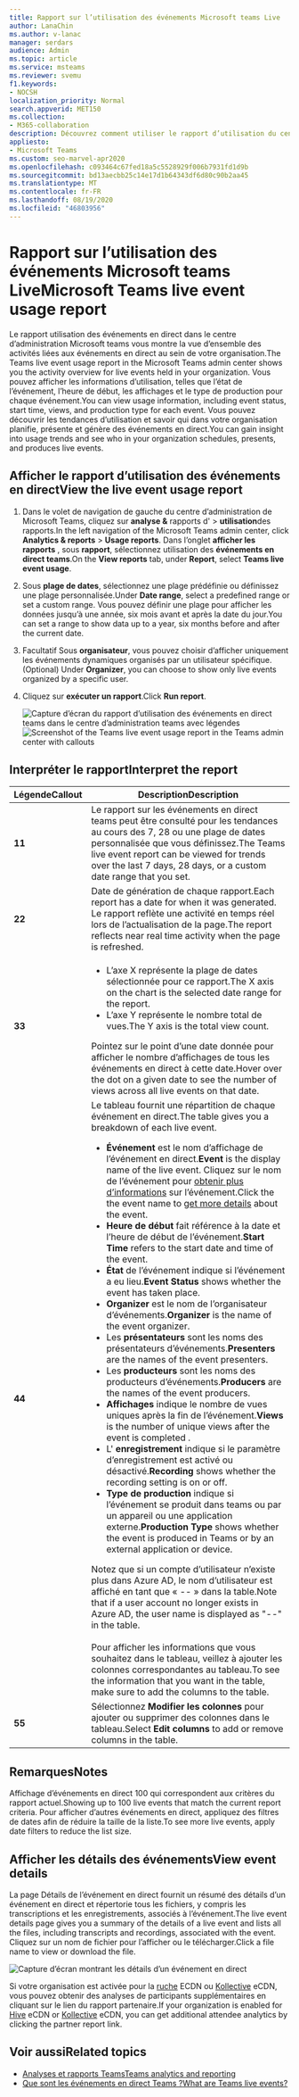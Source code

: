 ```yaml
---
title: Rapport sur l’utilisation des événements Microsoft teams Live
author: LanaChin
ms.author: v-lanac
manager: serdars
audience: Admin
ms.topic: article
ms.service: msteams
ms.reviewer: svemu
f1.keywords:
- NOCSH
localization_priority: Normal
search.appverid: MET150
ms.collection:
- M365-collaboration
description: Découvrez comment utiliser le rapport d’utilisation du centre d’administration Microsoft teams dans le centre d’administration Microsoft teams pour avoir une vue d’ensemble des activités d’événements en direct au sein de votre organisation.
appliesto:
- Microsoft Teams
ms.custom: seo-marvel-apr2020
ms.openlocfilehash: c093464c67fed18a5c5528929f006b7931fd1d9b
ms.sourcegitcommit: bd13aecbb25c14e17d1b64343df6d80c90b2aa45
ms.translationtype: MT
ms.contentlocale: fr-FR
ms.lasthandoff: 08/19/2020
ms.locfileid: "46803956"
---
```

# <a name="microsoft-teams-live-event-usage-report"></a><span data-ttu-id="98ec4-103">Rapport sur l’utilisation des événements Microsoft teams Live</span><span class="sxs-lookup"><span data-stu-id="98ec4-103">Microsoft Teams live event usage report</span></span>

<span data-ttu-id="98ec4-104">Le rapport utilisation des événements en direct dans le centre d’administration Microsoft teams vous montre la vue d’ensemble des activités liées aux événements en direct au sein de votre organisation.</span><span class="sxs-lookup"><span data-stu-id="98ec4-104">The Teams live event usage report in the Microsoft Teams admin center shows you the activity overview for live events held in your organization.</span></span> <span data-ttu-id="98ec4-105">Vous pouvez afficher les informations d’utilisation, telles que l’état de l’événement, l’heure de début, les affichages et le type de production pour chaque événement.</span><span class="sxs-lookup"><span data-stu-id="98ec4-105">You can view usage information, including event status, start time, views, and production type for each event.</span></span> <span data-ttu-id="98ec4-106">Vous pouvez découvrir les tendances d’utilisation et savoir qui dans votre organisation planifie, présente et génère des événements en direct.</span><span class="sxs-lookup"><span data-stu-id="98ec4-106">You can gain insight into usage trends and see who in your organization schedules, presents, and produces live events.</span></span>

## <a name="view-the-live-event-usage-report"></a><span data-ttu-id="98ec4-107">Afficher le rapport d’utilisation des événements en direct</span><span class="sxs-lookup"><span data-stu-id="98ec4-107">View the live event usage report</span></span>

1. <span data-ttu-id="98ec4-108">Dans le volet de navigation de gauche du centre d’administration de Microsoft Teams, cliquez sur **analyse &** rapports d'  >  **utilisation**des rapports.</span><span class="sxs-lookup"><span data-stu-id="98ec4-108">In the left navigation of the Microsoft Teams admin center, click **Analytics & reports** > **Usage reports**.</span></span> <span data-ttu-id="98ec4-109">Dans l’onglet **afficher les rapports** , sous **rapport**, sélectionnez utilisation des **événements en direct teams**.</span><span class="sxs-lookup"><span data-stu-id="98ec4-109">On the **View reports** tab, under **Report**, select **Teams live event usage**.</span></span>
2. <span data-ttu-id="98ec4-110">Sous **plage de dates**, sélectionnez une plage prédéfinie ou définissez une plage personnalisée.</span><span class="sxs-lookup"><span data-stu-id="98ec4-110">Under **Date range**, select a predefined range or set a custom range.</span></span> <span data-ttu-id="98ec4-111">Vous pouvez définir une plage pour afficher les données jusqu’à une année, six mois avant et après la date du jour.</span><span class="sxs-lookup"><span data-stu-id="98ec4-111">You can set a range to show  data up to a year, six months before and after the current date.</span></span>
3. <span data-ttu-id="98ec4-112">Facultatif Sous **organisateur**, vous pouvez choisir d’afficher uniquement les événements dynamiques organisés par un utilisateur spécifique.</span><span class="sxs-lookup"><span data-stu-id="98ec4-112">(Optional) Under **Organizer**, you can choose to show only live events organized by a specific user.</span></span>
4. <span data-ttu-id="98ec4-113">Cliquez sur **exécuter un rapport**.</span><span class="sxs-lookup"><span data-stu-id="98ec4-113">Click **Run report**.</span></span>  

    <span data-ttu-id="98ec4-114">![Capture d’écran du rapport d’utilisation des événements en direct teams dans le centre d’administration teams avec légendes](../media/teams-live-event-usage-report-with-callouts.png "Capture d’écran du rapport d’utilisation des événements en direct teams dans le centre d’administration teams avec légendes")</span><span class="sxs-lookup"><span data-stu-id="98ec4-114">![Screenshot of the Teams live event usage report in the Teams admin center with callouts](../media/teams-live-event-usage-report-with-callouts.png "Screenshot of the Teams live event usage report in the Teams admin center with callouts")</span></span>

## <a name="interpret-the-report"></a><span data-ttu-id="98ec4-115">Interpréter le rapport</span><span class="sxs-lookup"><span data-stu-id="98ec4-115">Interpret the report</span></span>

|<span data-ttu-id="98ec4-116">Légende</span><span class="sxs-lookup"><span data-stu-id="98ec4-116">Callout</span></span> |<span data-ttu-id="98ec4-117">Description</span><span class="sxs-lookup"><span data-stu-id="98ec4-117">Description</span></span>  |
|--------|-------------|
|<span data-ttu-id="98ec4-118">**1**</span><span class="sxs-lookup"><span data-stu-id="98ec4-118">**1**</span></span>   |<span data-ttu-id="98ec4-119">Le rapport sur les événements en direct teams peut être consulté pour les tendances au cours des 7, 28 ou une plage de dates personnalisée que vous définissez.</span><span class="sxs-lookup"><span data-stu-id="98ec4-119">The Teams live event report can be viewed for trends over the last 7 days, 28 days, or a custom date range that you set.</span></span> |
|<span data-ttu-id="98ec4-120">**2**</span><span class="sxs-lookup"><span data-stu-id="98ec4-120">**2**</span></span>   |<span data-ttu-id="98ec4-121">Date de génération de chaque rapport.</span><span class="sxs-lookup"><span data-stu-id="98ec4-121">Each report has a date for when it was generated.</span></span> <span data-ttu-id="98ec4-122">Le rapport reflète une activité en temps réel lors de l’actualisation de la page.</span><span class="sxs-lookup"><span data-stu-id="98ec4-122">The report reflects near real time activity when the page is refreshed.</span></span> |
|<span data-ttu-id="98ec4-123">**3**</span><span class="sxs-lookup"><span data-stu-id="98ec4-123">**3**</span></span>   |<ul><li><span data-ttu-id="98ec4-124">L’axe X représente la plage de dates sélectionnée pour ce rapport.</span><span class="sxs-lookup"><span data-stu-id="98ec4-124">The X axis on the chart is the selected date range for the report.</span></span></li> <li> <span data-ttu-id="98ec4-125">L’axe Y représente le nombre total de vues.</span><span class="sxs-lookup"><span data-stu-id="98ec4-125">The Y axis is the total view count.</span></span></li> </ul><span data-ttu-id="98ec4-126">Pointez sur le point d’une date donnée pour afficher le nombre d’affichages de tous les événements en direct à cette date.</span><span class="sxs-lookup"><span data-stu-id="98ec4-126">Hover over the dot on a given date to see the number of views across all live events on that date.</span></span>|
|<span data-ttu-id="98ec4-127">**4**</span><span class="sxs-lookup"><span data-stu-id="98ec4-127">**4**</span></span>   |<span data-ttu-id="98ec4-128">Le tableau fournit une répartition de chaque événement en direct.</span><span class="sxs-lookup"><span data-stu-id="98ec4-128">The table gives you a breakdown of each live event.</span></span> <ul><li><span data-ttu-id="98ec4-129">**Événement** est le nom d’affichage de l’événement en direct.</span><span class="sxs-lookup"><span data-stu-id="98ec4-129">**Event** is the display name of the live event.</span></span> <span data-ttu-id="98ec4-130">Cliquez sur le nom de l’événement pour [obtenir plus d’informations](#view-event-details) sur l’événement.</span><span class="sxs-lookup"><span data-stu-id="98ec4-130">Click the the event name to [get more details](#view-event-details) about the event.</span></span> </li> <li><span data-ttu-id="98ec4-131">**Heure de début** fait référence à la date et l’heure de début de l’événement.</span><span class="sxs-lookup"><span data-stu-id="98ec4-131">**Start Time** refers to the start date and time of the event.</span></span></li> <li><span data-ttu-id="98ec4-132">**État** de l’événement indique si l’événement a eu lieu.</span><span class="sxs-lookup"><span data-stu-id="98ec4-132">**Event Status** shows whether the event has taken place.</span></span>  </li><li><span data-ttu-id="98ec4-133">**Organizer** est le nom de l’organisateur d’événements.</span><span class="sxs-lookup"><span data-stu-id="98ec4-133">**Organizer** is the name of the event organizer.</span></span></li> <li><span data-ttu-id="98ec4-134">Les **présentateurs** sont les noms des présentateurs d’événements.</span><span class="sxs-lookup"><span data-stu-id="98ec4-134">**Presenters** are the names of the  event presenters.</span></span></li><li><span data-ttu-id="98ec4-135">Les **producteurs** sont les noms des producteurs d’événements.</span><span class="sxs-lookup"><span data-stu-id="98ec4-135">**Producers** are the names of the event producers.</span></span></li><li><span data-ttu-id="98ec4-136">**Affichages** indique le nombre de vues uniques après la fin de l’événement.</span><span class="sxs-lookup"><span data-stu-id="98ec4-136">**Views** is the number of unique views after the event is completed .</span></span></li><li><span data-ttu-id="98ec4-137">L' **enregistrement** indique si le paramètre d’enregistrement est activé ou désactivé.</span><span class="sxs-lookup"><span data-stu-id="98ec4-137">**Recording** shows whether the recording setting is on or off.</span></span></li><li><span data-ttu-id="98ec4-138">**Type de production** indique si l’événement se produit dans teams ou par un appareil ou une application externe.</span><span class="sxs-lookup"><span data-stu-id="98ec4-138">**Production Type** shows whether the event is produced in Teams or by an external application or device.</span></span></li></li> </ul><span data-ttu-id="98ec4-139">Notez que si un compte d’utilisateur n’existe plus dans Azure AD, le nom d’utilisateur est affiché en tant que « -- » dans la table.</span><span class="sxs-lookup"><span data-stu-id="98ec4-139">Note that if a user account no longer exists in Azure AD, the user name is displayed as "--" in the table.</span></span> <br><br><span data-ttu-id="98ec4-140">Pour afficher les informations que vous souhaitez dans le tableau, veillez à ajouter les colonnes correspondantes au tableau.</span><span class="sxs-lookup"><span data-stu-id="98ec4-140">To see the information that you want in the table, make sure to add the columns to the table.</span></span> |
|<span data-ttu-id="98ec4-141">**5**</span><span class="sxs-lookup"><span data-stu-id="98ec4-141">**5**</span></span>   |<span data-ttu-id="98ec4-142">Sélectionnez **Modifier les colonnes** pour ajouter ou supprimer des colonnes dans le tableau.</span><span class="sxs-lookup"><span data-stu-id="98ec4-142">Select **Edit columns** to add or remove columns in the table.</span></span>|

## <a name="notes"></a><span data-ttu-id="98ec4-143">Remarques</span><span class="sxs-lookup"><span data-stu-id="98ec4-143">Notes</span></span>
<span data-ttu-id="98ec4-144">Affichage d’événements en direct 100 qui correspondent aux critères du rapport actuel.</span><span class="sxs-lookup"><span data-stu-id="98ec4-144">Showing up to 100 live events that match the current report criteria.</span></span> <span data-ttu-id="98ec4-145">Pour afficher d’autres événements en direct, appliquez des filtres de dates afin de réduire la taille de la liste.</span><span class="sxs-lookup"><span data-stu-id="98ec4-145">To see more live events, apply date filters to reduce the list size.</span></span>

## <a name="view-event-details"></a><span data-ttu-id="98ec4-146">Afficher les détails des événements</span><span class="sxs-lookup"><span data-stu-id="98ec4-146">View event details</span></span>

<span data-ttu-id="98ec4-147">La page Détails de l’événement en direct fournit un résumé des détails d’un événement en direct et répertorie tous les fichiers, y compris les transcriptions et les enregistrements, associés à l’événement.</span><span class="sxs-lookup"><span data-stu-id="98ec4-147">The live event details page gives you a summary of the details of a live event and lists all the files, including transcripts and recordings, associated with the event.</span></span> <span data-ttu-id="98ec4-148">Cliquez sur un nom de fichier pour l’afficher ou le télécharger.</span><span class="sxs-lookup"><span data-stu-id="98ec4-148">Click a file name to view or download the file.</span></span>

![Capture d’écran montrant les détails d’un événement en direct](../media/teams-live-event-usage-report-event-detail.png)

<span data-ttu-id="98ec4-150">Si votre organisation est activée pour la [ruche](https://www.hivestreaming.com/partners/integration-partners/microsoft/) ECDN ou [Kollective](https://kollective.com) eCDN, vous pouvez obtenir des analyses de participants supplémentaires en cliquant sur le lien du rapport partenaire.</span><span class="sxs-lookup"><span data-stu-id="98ec4-150">If your organization is enabled for [Hive](https://www.hivestreaming.com/partners/integration-partners/microsoft/) eCDN or [Kollective](https://kollective.com) eCDN, you can get additional attendee analytics by clicking the partner report link.</span></span>

## <a name="related-topics"></a><span data-ttu-id="98ec4-151">Voir aussi</span><span class="sxs-lookup"><span data-stu-id="98ec4-151">Related topics</span></span>

- [<span data-ttu-id="98ec4-152">Analyses et rapports Teams</span><span class="sxs-lookup"><span data-stu-id="98ec4-152">Teams analytics and reporting</span></span>](teams-reporting-reference.md)
- [<span data-ttu-id="98ec4-153">Que sont les événements en direct Teams ?</span><span class="sxs-lookup"><span data-stu-id="98ec4-153">What are Teams live events?</span></span>](../teams-live-events/what-are-teams-live-events.md)
